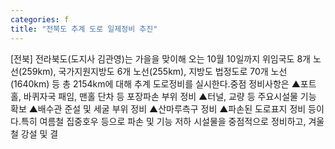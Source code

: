 ```yaml
---
categories: f
title: "전북도 추계 도로 일제정비 추진"
---
```

[전북] 전라북도(도지사 김관영)는 가을을 맞이해 오는 10월 10일까지 위임국도 8개 노선(259km), 국가지원지방도 6개 노선(255km), 지방도 법정도로 70개 노선(1640km) 등 총 2154km에 대해 추계 도로정비를 실시한다.중점 정비사항은 ▲포트홀, 바퀴자국 패임, 맨홀 단차 등 포장파손 부위 정비 ▲터널, 교량 등 주요시설물 기능 확보 ▲배수관 준설 및 세굴 부위 정비 ▲산마루측구 정비 ▲파손된 도로표지 정비 등이다.특히 여름철 집중호우 등으로 파손 및 기능 저하 시설물을 중점적으로 정비하고, 겨울철 강설 및 결